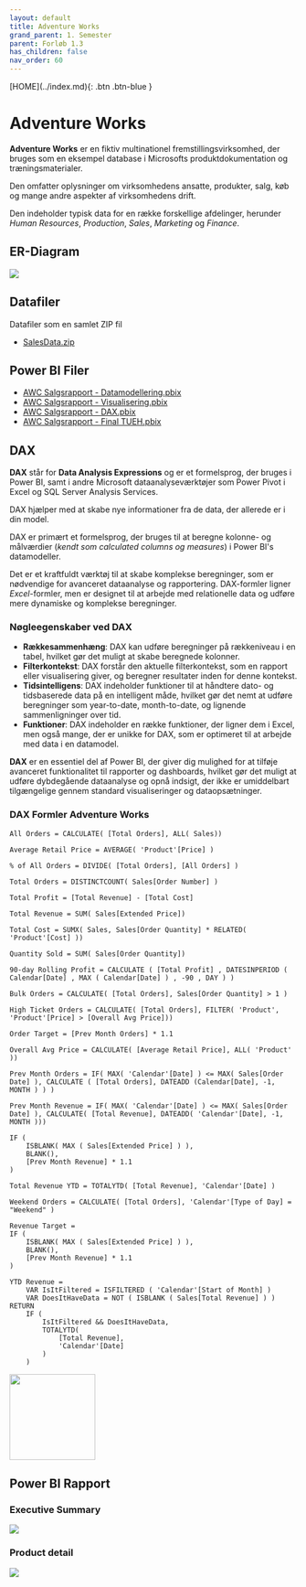 ```yaml
---
layout: default
title: Adventure Works
grand_parent: 1. Semester
parent: Forløb 1.3
has_children: false
nav_order: 60
---
```


<span class="fs-1">
[HOME](../index.md){: .btn .btn-blue }
</span>

# Adventure Works
**Adventure Works** er en fiktiv multinationel fremstillingsvirksomhed, der bruges som en eksempel database i Microsofts produktdokumentation og træningsmaterialer.

Den omfatter oplysninger om virksomhedens ansatte, produkter, salg, køb og mange andre aspekter af virksomhedens drift. 

Den indeholder typisk data for en række forskellige afdelinger, herunder *Human Resources*, *Production*, *Sales*, *Marketing* og *Finance*.

## ER-Diagram

![](../image/awc_er.jpg)

## Datafiler
Datafiler som en samlet ZIP fil
- [SalesData.zip](./filer/SalesData.zip)

## Power BI Filer
- [AWC Salgsrapport - Datamodellering.pbix](./filer/AWC%20Salgsrapport%20-%20Datamodellering.pbix)
- [AWC Salgsrapport - Visualisering.pbix](./filer/AWC%20Salgsrapport%20-%20Visualisering.pbix)
- [AWC Salgsrapport - DAX.pbix](./filer/AWC%20Salgsrapport%20-%20DAX.pbix)
- [AWC Salgsrapport - Final TUEH.pbix](./filer/AWC%20Salgsrapport%20-%20Final%20TUEH.pbix)

## DAX
**DAX** står for **Data Analysis Expressions** og er et formelsprog, der bruges i Power BI, samt i andre Microsoft dataanalyseværktøjer som Power Pivot i Excel og SQL Server Analysis Services. 

DAX hjælper med at skabe nye informationer fra de data, der allerede er i din model.

DAX er primært et formelsprog, der bruges til at beregne kolonne- og målværdier (*kendt som calculated columns og measures*) i Power BI's datamodeller. 

Det er et kraftfuldt værktøj til at skabe komplekse beregninger, som er nødvendige for avanceret dataanalyse og rapportering. DAX-formler ligner *Excel*-formler, men er designet til at arbejde med relationelle data og udføre mere dynamiske og komplekse beregninger.

### Nøgleegenskaber ved DAX

- **Rækkesammenhæng**: DAX kan udføre beregninger på rækkeniveau i en tabel, hvilket gør det muligt at skabe beregnede kolonner.
- **Filterkontekst**: DAX forstår den aktuelle filterkontekst, som en rapport eller visualisering giver, og beregner resultater inden for denne kontekst.
- **Tidsintelligens**: DAX indeholder funktioner til at håndtere dato- og tidsbaserede data på en intelligent måde, hvilket gør det nemt at udføre beregninger som year-to-date, month-to-date, og lignende sammenligninger over tid.
- **Funktioner**: DAX indeholder en række funktioner, der ligner dem i Excel, men også mange, der er unikke for DAX, som er optimeret til at arbejde med data i en datamodel.

**DAX** er en essentiel del af Power BI, der giver dig mulighed for at tilføje avanceret funktionalitet til rapporter og dashboards, hvilket gør det muligt at udføre dybdegående dataanalyse og opnå indsigt, der ikke er umiddelbart tilgængelige gennem standard visualiseringer og dataopsætninger.

### DAX Formler Adventure Works

```dax
All Orders = CALCULATE( [Total Orders], ALL( Sales))
```
```dax
Average Retail Price = AVERAGE( 'Product'[Price] )
```
```dax
% of All Orders = DIVIDE( [Total Orders], [All Orders] )
```
```dax
Total Orders = DISTINCTCOUNT( Sales[Order Number] )
```
```dax
Total Profit = [Total Revenue] - [Total Cost]
```
```dax
Total Revenue = SUM( Sales[Extended Price])
```
```dax
Total Cost = SUMX( Sales, Sales[Order Quantity] * RELATED( 'Product'[Cost] ))
```
```dax
Quantity Sold = SUM( Sales[Order Quantity])
```
```dax
90-day Rolling Profit = CALCULATE ( [Total Profit] , DATESINPERIOD ( Calendar[Date] , MAX ( Calendar[Date] ) , -90 , DAY ) )
```
```dax
Bulk Orders = CALCULATE( [Total Orders], Sales[Order Quantity] > 1 )
```
```dax
High Ticket Orders = CALCULATE( [Total Orders], FILTER( 'Product', 'Product'[Price] > [Overall Avg Price]))
```
```dax
Order Target = [Prev Month Orders] * 1.1
```
```dax
Overall Avg Price = CALCULATE( [Average Retail Price], ALL( 'Product' ))
```
```dax
Prev Month Orders = IF( MAX( 'Calendar'[Date] ) <= MAX( Sales[Order Date] ), CALCULATE ( [Total Orders], DATEADD (Calendar[Date], -1, MONTH ) ) )
```
```dax
Prev Month Revenue = IF( MAX( 'Calendar'[Date] ) <= MAX( Sales[Order Date] ), CALCULATE( [Total Revenue], DATEADD( 'Calendar'[Date], -1, MONTH )))
```
```daxRevenue Target = 
IF ( 
    ISBLANK( MAX ( Sales[Extended Price] ) ),
    BLANK(),
    [Prev Month Revenue] * 1.1
)
```
```dax
Total Revenue YTD = TOTALYTD( [Total Revenue], 'Calendar'[Date] )
```
```dax
Weekend Orders = CALCULATE( [Total Orders], 'Calendar'[Type of Day] = "Weekend" )
```
```dax
Revenue Target = 
IF ( 
    ISBLANK( MAX ( Sales[Extended Price] ) ),
    BLANK(),
    [Prev Month Revenue] * 1.1
)
```
```dax
YTD Revenue = 
    VAR IsItFiltered = ISFILTERED ( 'Calendar'[Start of Month] )
    VAR DoesItHaveData = NOT ( ISBLANK ( Sales[Total Revenue] ) )
RETURN
	IF ( 
		IsItFiltered && DoesItHaveData,
		TOTALYTD(
			[Total Revenue],
			'Calendar'[Date]
		)
	)
```

<img src="../image/dax-formler.jpg" style="width: 150px">

## Power BI Rapport
### Executive Summary
![](../image/awc_rap_1.jpg)

### Product detail
![](../image/awc_rap_2.jpg)